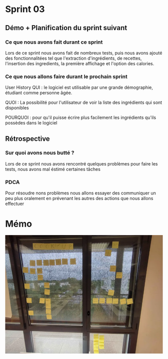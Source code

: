 # Sprint 03

## Démo + Planification du sprint suivant

### Ce que nous avons fait durant ce sprint

Lors de ce sprint nous avons fait de nombreux tests, puis nous avons ajouté des fonctionnalitées tel que l'extraction d'ingrédients, de recettes, l'insertion des ingredients, la première affichage et l'option des calories.

### Ce que nous allons faire durant le prochain sprint

User History
QUI : le logiciel est utilisable par une grande démographie, étudiant comme personne âgée.

QUOI : La possibilité pour l'utilisateur de voir la liste des ingrédients qui sont disponibles 
  
POURQUOI : pour qu'il puisse écrire plus facilement les ingrédients qu'ils possèdes dans le logiciel

## Rétrospective

### Sur quoi avons nous butté ?

Lors de ce sprint nous avons rencontré quelques problèmes pour faire les tests, nous avons mal éstimé certaines tâches

### PDCA

Pour résoudre nons problèmes nous allons essayer des communiquer un peu plus oralement en prévenant les autres des actions que nous allons effectuer

# Mémo

![image radiateur](./radiateur.jpg "radiateur")